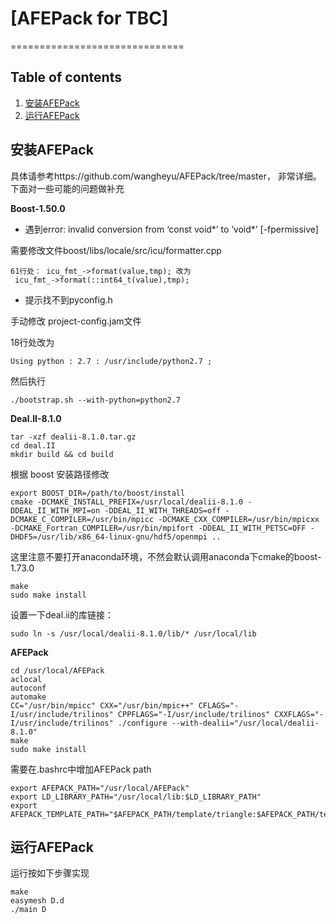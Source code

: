 # [AFEPack for TBC]

==============================

## Table of contents
 1. [安装AFEPack](#安装AFEPack)
 2. [运行AFEPack](#运行AFEPack)

## 安装AFEPack
具体请参考https://github.com/wangheyu/AFEPack/tree/master， 非常详细。下面对一些可能的问题做补充

**Boost-1.50.0**

- 遇到error: invalid conversion from ‘const void*’ to ‘void*’ [-fpermissive]

需要修改文件boost/libs/locale/src/icu/formatter.cpp
```
61行处： icu_fmt_->format(value,tmp); 改为
 icu_fmt_->format(::int64_t(value),tmp);
```
- 提示找不到pyconfig.h
  
手动修改 project-config.jam文件

18行处改为
```
Using python : 2.7 : /usr/include/python2.7 ;
```
然后执行
```
./bootstrap.sh --with-python=python2.7
```
**Deal.II-8.1.0**
```
tar -xzf dealii-8.1.0.tar.gz
cd deal.II
mkdir build && cd build
```
根据 boost 安装路径修改
```
export BOOST_DIR=/path/to/boost/install
cmake -DCMAKE_INSTALL_PREFIX=/usr/local/dealii-8.1.0 -DDEAL_II_WITH_MPI=on -DDEAL_II_WITH_THREADS=off -DCMAKE_C_COMPILER=/usr/bin/mpicc -DCMAKE_CXX_COMPILER=/usr/bin/mpicxx -DCMAKE_Fortran_COMPILER=/usr/bin/mpifort -DDEAL_II_WITH_PETSC=OFF -DHDF5=/usr/lib/x86_64-linux-gnu/hdf5/openmpi ..
```
这里注意不要打开anaconda环境，不然会默认调用anaconda下cmake的boost-1.73.0
```
make
sudo make install
```
设置一下deal.ii的库链接：
```
sudo ln -s /usr/local/dealii-8.1.0/lib/* /usr/local/lib
```
**AFEPack**
```
cd /usr/local/AFEPack
aclocal
autoconf
automake
CC="/usr/bin/mpicc" CXX="/usr/bin/mpic++" CFLAGS="-I/usr/include/trilinos" CPPFLAGS="-I/usr/include/trilinos" CXXFLAGS="-I/usr/include/trilinos" ./configure --with-dealii="/usr/local/dealii-8.1.0"
make
sudo make install
```

需要在.bashrc中增加AFEPack path
```
export AFEPACK_PATH="/usr/local/AFEPack"
export LD_LIBRARY_PATH="/usr/local/lib:$LD_LIBRARY_PATH"
export AFEPACK_TEMPLATE_PATH="$AFEPACK_PATH/template/triangle:$AFEPACK_PATH/template/twin_triangle:$AFEPACK_PATH/template/interval:$AFEPACK_PATH/template/tetrahedron:$AFEPACK_PATH/template/twin_tetrahedron:$AFEPACK_PATH/template/four_tetrahedron"
```

## 运行AFEPack
运行按如下步骤实现
```
make
easymesh D.d
./main D
```
